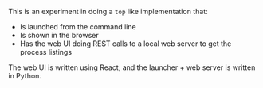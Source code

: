 This is an experiment in doing a `top` like implementation
that:
* Is launched from the command line
* Is shown in the browser
* Has the web UI doing REST calls to a local web server to
get the process listings

The web UI is written using React, and the launcher + web
server is written in Python.
